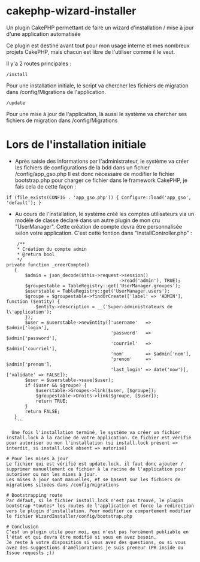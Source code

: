 # cakephp-wizard-installer
Un plugin CakePHP permettant de faire un wizard d'installation / mise à jour d'une application automatisée

Ce plugin est destiné avant tout pour mon usage interne et mes nombreux projets CakePHP, mais chacun est libre de l'utiliser comme il le veut.

Il y'a 2 routes principales :

``/install``

Pour une installation initiale, le script va chercher les fichiers de migration dans /config/Migrations de l'application.

``/update``

Pour une mise à jour de l'application, là aussi le système va chercher ses fichiers de migration dans /config/Migrations

# Lors de l'installation initiale
- Après saisie des informations par l'administrateur, le système va créer les fichiers de configurations de la bdd dans un fichier /config/app_gso.php
Il est donc nécessaire de modifier le fichier bootstrap.php pour charger ce fichier dans le framework CakePHP, je fais cela de cette façon :

``
if (file_exists(CONFIG . 'app_gso.php')) {
        Configure::load('app_gso', 'default');
    }
 ``
 
 - Au cours de l'installation, le système créé les comptes utilisateurs via un modèle de classe déclaré dans un autre plugin de mon cru "UserManager". Cette création de compte devra être personnalisée selon votre application.
 C'est cette fontion dans "InstallController.php" :
 
 ```
     /**
     * Création du compte admin
     * @return bool
     */
private function _creerCompte()
    {
        $admin = json_decode($this->request->session()
                                           ->read('admin'), TRUE);
        $groupestable = TableRegistry::get('UserManager.groupes');
        $userstable = TableRegistry::get('UserManager.users');
        $groupe = $groupestable->findOrCreate(['label' => 'ADMIN'], function ($entity) {
            $entity->description = __('Super-administrateurs de l\'application');
        });
        $user = $userstable->newEntity(['username'   => $admin['login'],
                                        'password'   => $admin['password'],
                                        'courriel'   => $admin['courriel'],
                                        'nom'        => $admin['nom'],
                                        'prenom'     => $admin['prenom'],
                                        'last_login' => date('now')], ['validate' => FALSE]);
        $user = $userstable->save($user);
        if ($user && $groupe) {
            $userstable->Groupes->link($user, [$groupe]);
            $groupestable->Droits->link($groupe, [$user]);
            return TRUE;
        }
        return FALSE;
    }
    ```
   
   Une fois l'installation terminé, le système va créer un fichier install.lock à la racine de votre application. Ce fichier est vérifié pour autoriser ou non l'installation (si install.lock présent => interdit, si install.lock absent => autorisé)
   
# Pour les mises à jour
Le fichier qui est vérifié est update.lock, il faut donc ajouter / supprimer manuellement ce fichier à la racine de l'application pour autoriser ou non les mises à jour.
Les mises à jour sont manuelles, et se basent sur les fichiers de migrations situées dans /config/migrations

# Bootstrapping route
Par défaut, si le fichier install.lock n'est pas trouvé, le plugin bootstrap *toutes* les routes de l'application et force la redirection vers le plugin d'installation. Pour modifier ce comportement modifier le fichier WizardInstaller/config/bootstrap.php

# Conclusion
C'est un plugin utile pour moi, qui n'est pas forcément publiable en l'état et qui devra être modifié si vous en avez besoin.
Je reste à votre disposition si vous avez des questions, ou si vous avez des suggestions d'améliorations je suis preneur (PR inside ou Issue requests ;))
